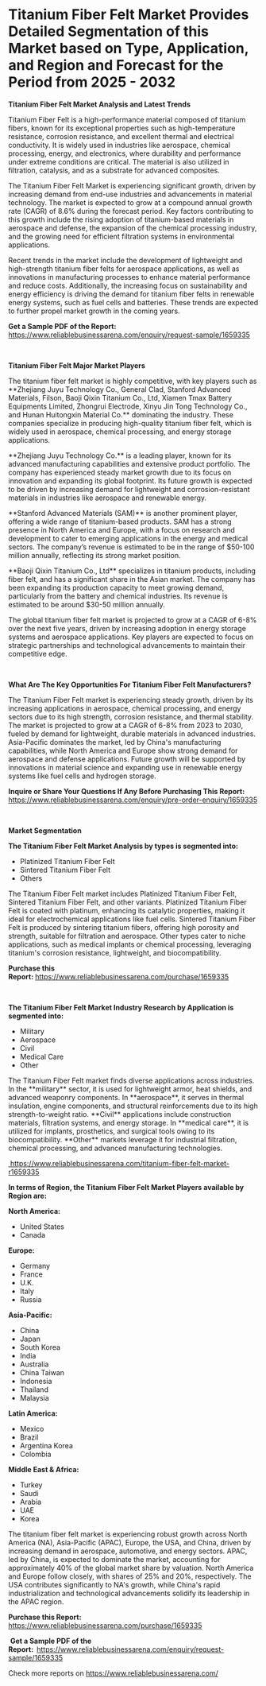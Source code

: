 <p><h1>Titanium Fiber Felt Market Provides Detailed Segmentation of this Market based on Type, Application, and Region and Forecast for the Period from 2025 - 2032</h1></p><p><strong>Titanium Fiber Felt Market Analysis and Latest Trends</strong></p>
<p><p>Titanium Fiber Felt is a high-performance material composed of titanium fibers, known for its exceptional properties such as high-temperature resistance, corrosion resistance, and excellent thermal and electrical conductivity. It is widely used in industries like aerospace, chemical processing, energy, and electronics, where durability and performance under extreme conditions are critical. The material is also utilized in filtration, catalysis, and as a substrate for advanced composites.</p><p>The Titanium Fiber Felt Market is experiencing significant growth, driven by increasing demand from end-use industries and advancements in material technology. The market is expected to grow at a compound annual growth rate (CAGR) of 8.6% during the forecast period. Key factors contributing to this growth include the rising adoption of titanium-based materials in aerospace and defense, the expansion of the chemical processing industry, and the growing need for efficient filtration systems in environmental applications.</p><p>Recent trends in the market include the development of lightweight and high-strength titanium fiber felts for aerospace applications, as well as innovations in manufacturing processes to enhance material performance and reduce costs. Additionally, the increasing focus on sustainability and energy efficiency is driving the demand for titanium fiber felts in renewable energy systems, such as fuel cells and batteries. These trends are expected to further propel market growth in the coming years.</p></p>
<p><strong>Get a Sample PDF of the Report:&nbsp;</strong> <a href="https://www.reliablebusinessarena.com/enquiry/request-sample/1659335?utm_campaign=1841&utm_medium=2&utm_source=Github&utm_content=ia&utm_term=26012025&utm_id=titanium-fiber-felt">https://www.reliablebusinessarena.com/enquiry/request-sample/1659335</a></p>
<p>&nbsp;</p>
<p><strong>Titanium Fiber Felt Major Market Players</strong></p>
<p><p>The titanium fiber felt market is highly competitive, with key players such as **Zhejiang Juyu Technology Co., General Clad, Stanford Advanced Materials, Filson, Baoji Qixin Titanium Co., Ltd, Xiamen Tmax Battery Equipments Limited, Zhongrui Electrode, Xinyu Jin Tong Technology Co., and Hunan Huitongxin Material Co.** dominating the industry. These companies specialize in producing high-quality titanium fiber felt, which is widely used in aerospace, chemical processing, and energy storage applications.</p><p>**Zhejiang Juyu Technology Co.** is a leading player, known for its advanced manufacturing capabilities and extensive product portfolio. The company has experienced steady market growth due to its focus on innovation and expanding its global footprint. Its future growth is expected to be driven by increasing demand for lightweight and corrosion-resistant materials in industries like aerospace and renewable energy.</p><p>**Stanford Advanced Materials (SAM)** is another prominent player, offering a wide range of titanium-based products. SAM has a strong presence in North America and Europe, with a focus on research and development to cater to emerging applications in the energy and medical sectors. The company’s revenue is estimated to be in the range of $50-100 million annually, reflecting its strong market position.</p><p>**Baoji Qixin Titanium Co., Ltd** specializes in titanium products, including fiber felt, and has a significant share in the Asian market. The company has been expanding its production capacity to meet growing demand, particularly from the battery and chemical industries. Its revenue is estimated to be around $30-50 million annually.</p><p>The global titanium fiber felt market is projected to grow at a CAGR of 6-8% over the next five years, driven by increasing adoption in energy storage systems and aerospace applications. Key players are expected to focus on strategic partnerships and technological advancements to maintain their competitive edge.</p></p>
<p>&nbsp;</p>
<p><strong>What Are The Key Opportunities For Titanium Fiber Felt Manufacturers?</strong></p>
<p><p>The Titanium Fiber Felt market is experiencing steady growth, driven by its increasing applications in aerospace, chemical processing, and energy sectors due to its high strength, corrosion resistance, and thermal stability. The market is projected to grow at a CAGR of 6-8% from 2023 to 2030, fueled by demand for lightweight, durable materials in advanced industries. Asia-Pacific dominates the market, led by China's manufacturing capabilities, while North America and Europe show strong demand for aerospace and defense applications. Future growth will be supported by innovations in material science and expanding use in renewable energy systems like fuel cells and hydrogen storage.</p></p>
<p><strong>Inquire or Share Your Questions If Any Before Purchasing This Report:</strong> <a href="https://www.reliablebusinessarena.com/enquiry/pre-order-enquiry/1659335?utm_campaign=1841&utm_medium=2&utm_source=Github&utm_content=ia&utm_term=26012025&utm_id=titanium-fiber-felt">https://www.reliablebusinessarena.com/enquiry/pre-order-enquiry/1659335</a></p>
<p>&nbsp;</p>
<p><strong>Market Segmentation</strong></p>
<p><strong>The Titanium Fiber Felt Market Analysis by types is segmented into:</strong></p>
<p><ul><li>Platinized Titanium Fiber Felt</li><li>Sintered Titanium Fiber Felt</li><li>Others</li></ul></p>
<p><p>The Titanium Fiber Felt market includes Platinized Titanium Fiber Felt, Sintered Titanium Fiber Felt, and other variants. Platinized Titanium Fiber Felt is coated with platinum, enhancing its catalytic properties, making it ideal for electrochemical applications like fuel cells. Sintered Titanium Fiber Felt is produced by sintering titanium fibers, offering high porosity and strength, suitable for filtration and aerospace. Other types cater to niche applications, such as medical implants or chemical processing, leveraging titanium's corrosion resistance, lightweight, and biocompatibility.</p></p>
<p><strong>Purchase this Report:&nbsp;</strong><a href="https://www.reliablebusinessarena.com/purchase/1659335?utm_campaign=1841&utm_medium=2&utm_source=Github&utm_content=ia&utm_term=26012025&utm_id=titanium-fiber-felt">https://www.reliablebusinessarena.com/purchase/1659335</a></p>
<p>&nbsp;</p>
<p><strong>The Titanium Fiber Felt Market Industry Research by Application is segmented into:</strong></p>
<p><ul><li>Military</li><li>Aerospace</li><li>Civil</li><li>Medical Care</li><li>Other</li></ul></p>
<p><p>The Titanium Fiber Felt market finds diverse applications across industries. In the **military** sector, it is used for lightweight armor, heat shields, and advanced weaponry components. In **aerospace**, it serves in thermal insulation, engine components, and structural reinforcements due to its high strength-to-weight ratio. **Civil** applications include construction materials, filtration systems, and energy storage. In **medical care**, it is utilized for implants, prosthetics, and surgical tools owing to its biocompatibility. **Other** markets leverage it for industrial filtration, chemical processing, and advanced manufacturing technologies.</p></p>
<p><a href="https://www.reliablebusinessarena.com/titanium-fiber-felt-market-r1659335?utm_campaign=1841&utm_medium=2&utm_source=Github&utm_content=ia&utm_term=26012025&utm_id=titanium-fiber-felt">&nbsp;https://www.reliablebusinessarena.com/titanium-fiber-felt-market-r1659335</a></p>
<p><strong>In terms of Region, the Titanium Fiber Felt Market Players available by Region are:</strong></p>
<p>
    <p> <strong> North America: </strong>
        <ul>
            <li>United States</li>
            <li>Canada</li>
        </ul>
        </p> 
    <p> <strong> Europe: </strong>
        <ul>
            <li>Germany</li>
            <li>France</li>
            <li>U.K.</li>
            <li>Italy</li>
            <li>Russia</li>
        </ul>
        </p> 
    <p> <strong> Asia-Pacific: </strong>
        <ul>
            <li>China</li>
            <li>Japan</li>
            <li>South Korea</li>
            <li>India</li>
            <li>Australia</li>
            <li>China Taiwan</li>
            <li>Indonesia</li>
            <li>Thailand</li>
            <li>Malaysia</li>
        </ul>
        </p> 
    <p> <strong> Latin America: </strong>
        <ul>
            <li>Mexico</li>
            <li>Brazil</li>
            <li>Argentina Korea</li>
            <li>Colombia</li>
        </ul>
        </p> 
    <p> <strong> Middle East & Africa: </strong>
        <ul>
            <li>Turkey</li>
            <li>Saudi</li>
            <li>Arabia</li>
            <li>UAE</li>
            <li>Korea</li>
        </ul>
    </p>
    </p>
<p><p>The titanium fiber felt market is experiencing robust growth across North America (NA), Asia-Pacific (APAC), Europe, the USA, and China, driven by increasing demand in aerospace, automotive, and energy sectors. APAC, led by China, is expected to dominate the market, accounting for approximately 40% of the global market share by valuation. North America and Europe follow closely, with shares of 25% and 20%, respectively. The USA contributes significantly to NA's growth, while China's rapid industrialization and technological advancements solidify its leadership in the APAC region.</p></p>
<p><strong>Purchase this Report: </strong><a href="https://www.reliablebusinessarena.com/purchase/1659335?utm_campaign=1841&utm_medium=2&utm_source=Github&utm_content=ia&utm_term=26012025&utm_id=titanium-fiber-felt">https://www.reliablebusinessarena.com/purchase/1659335</a></p>
<p>&nbsp;<strong>Get a Sample PDF of the Report:&nbsp;&nbsp;</strong><a href="https://www.reliablebusinessarena.com/enquiry/request-sample/1659335?utm_campaign=1841&utm_medium=2&utm_source=Github&utm_content=ia&utm_term=26012025&utm_id=titanium-fiber-felt">https://www.reliablebusinessarena.com/enquiry/request-sample/1659335</a></p>
<p><strong></strong></p>
<p>Check more reports on <a href="https://www.reliablebusinessarena.com/?utm_campaign=1841&utm_medium=2&utm_source=Github&utm_content=ia&utm_term=26012025&utm_id=titanium-fiber-felt">https://www.reliablebusinessarena.com/</a></p>